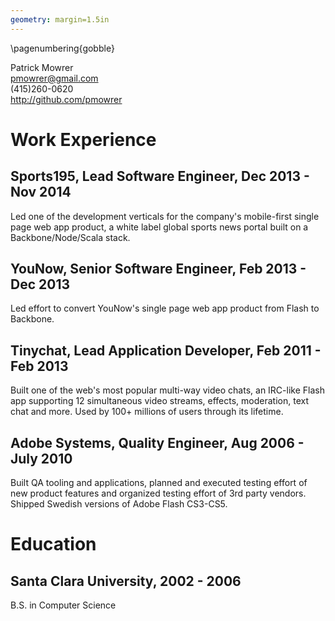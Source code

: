 ```yaml
---
geometry: margin=1.5in
---
```

\pagenumbering{gobble}

Patrick Mowrer  
<pmowrer@gmail.com>  
(415)260-0620   
<http://github.com/pmowrer>

# Work Experience

## Sports195, Lead Software Engineer, Dec 2013 - Nov 2014
Led one of the development verticals for the company's mobile-first single page web app product, a white label global sports news portal built on a Backbone/Node/Scala stack. 

## YouNow, Senior Software Engineer, Feb 2013 - Dec 2013
Led effort to convert YouNow's single page web app product from Flash to Backbone.

## Tinychat, Lead Application Developer, Feb 2011 - Feb 2013
Built one of the web's most popular multi-way video chats, an IRC-like Flash app supporting 12 simultaneous video streams, effects, moderation, text chat and more. Used by 100+ millions of users through its lifetime. 

## Adobe Systems, Quality Engineer, Aug 2006 - July 2010
Built QA tooling and applications, planned and executed testing effort of new product features and organized testing effort of 3rd party vendors. Shipped Swedish versions of Adobe Flash CS3-CS5.

# Education

## Santa Clara University, 2002 - 2006 
B.S. in Computer Science

